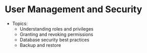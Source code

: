 # User Management and Security

- Topics:
  - Understanding roles and privileges
  - Granting and revoking permissions
  - Database security best practices
  - Backup and restore